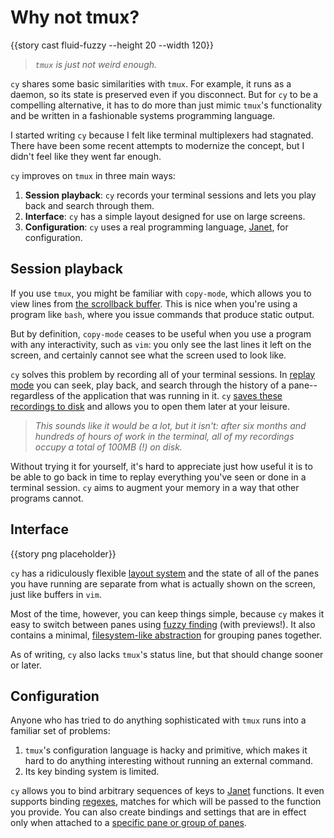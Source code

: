 # Why not tmux?

{{story cast fluid-fuzzy --height 20 --width 120}}

> _`tmux` is just not weird enough._

`cy` shares some basic similarities with `tmux`. For example, it runs as a daemon, so its state is preserved even if you disconnect. But for `cy` to be a compelling alternative, it has to do more than just mimic `tmux`'s functionality and be written in a fashionable systems programming language.

I started writing `cy` because I felt like terminal multiplexers had stagnated. There have been some recent attempts to modernize the concept, but I didn't feel like they went far enough.

`cy` improves on `tmux` in three main ways:

1. **Session playback**: `cy` records your terminal sessions and lets you play back and search through them.
1. **Interface**: `cy` has a simple layout designed for use on large screens.
1. **Configuration**: `cy` uses a real programming language, [Janet](https://janet-lang.org/), for configuration.

## Session playback

If you use `tmux`, you might be familiar with `copy-mode`, which allows you to view lines from [the scrollback buffer](https://unix.stackexchange.com/q/145050). This is nice when you're using a program like `bash`, where you issue commands that produce static output.

But by definition, `copy-mode` ceases to be useful when you use a program with any interactivity, such as `vim`: you only see the last lines it left on the screen, and certainly cannot see what the screen used to look like.

`cy` solves this problem by recording all of your terminal sessions. In [replay mode](/replay-mode.md) you can seek, play back, and search through the history of a pane--regardless of the application that was running in it. `cy` [saves these recordings to disk](/replay-mode.md#recording-terminal-sessions-to-disk) and allows you to open them later at your leisure.

> _This sounds like it would be a lot, but it isn't: after six months and hundreds of hours of work in the terminal, all of my recordings occupy a total of 100MB (!) on disk._

Without trying it for yourself, it's hard to appreciate just how useful it is to be able to go back in time to replay everything you've seen or done in a terminal session. `cy` aims to augment your memory in a way that other programs cannot.

## Interface

{{story png placeholder}}

`cy` has a ridiculously flexible [layout system](/layouts.md) and the state of all of the panes you have running are separate from what is actually shown on the screen, just like buffers in `vim`.

Most of the time, however, you can keep things simple, because `cy` makes it easy to switch between panes using [fuzzy finding](/user-input/fuzzy-finding.md) (with previews!). It also contains a minimal, [filesystem-like abstraction](/groups-and-panes.md) for grouping panes together.

As of writing, `cy` also lacks `tmux`'s status line, but that should change sooner or later.

## Configuration

Anyone who has tried to do anything sophisticated with `tmux` runs into a familiar set of problems:

1. `tmux`'s configuration language is hacky and primitive, which makes it hard to do anything interesting without running an external command.
2. Its key binding system is limited.

`cy` allows you to bind arbitrary sequences of keys to [Janet](https://janet-lang.org/) functions. It even supports binding [regexes](/keybindings.md#regexes), matches for which will be passed to the function you provide. You can also create bindings and settings that are in effect only when attached to a [specific pane or group of panes](/groups-and-panes.md#groups).
